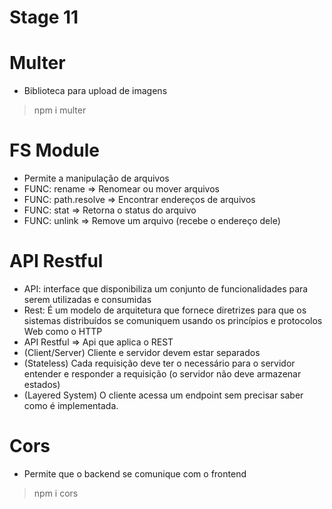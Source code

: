# Stage 11

# Multer
- Biblioteca para upload de imagens
> npm i multer

# FS Module
- Permite a manipulação de arquivos
- FUNC: rename => Renomear ou mover arquivos
- FUNC: path.resolve => Encontrar endereços de arquivos
- FUNC: stat => Retorna o status do arquivo
- FUNC: unlink => Remove um arquivo (recebe o endereço dele)

# API Restful
- API: interface que disponibiliza um conjunto de funcionalidades para serem utilizadas e consumidas
- Rest: É um modelo de arquitetura que fornece diretrizes para que os sistemas distribuídos se comuniquem usando os princípios e protocolos Web como o HTTP
- API Restful => Api que aplica o REST
- (Client/Server) Cliente e servidor devem estar separados
- (Stateless) Cada requisição deve ter o necessário para o servidor entender e responder a requisição (o servidor não deve armazenar estados)
- (Layered System) O cliente acessa um endpoint sem precisar saber como é implementada.

# Cors
- Permite que o backend se comunique com o frontend
> npm i cors

